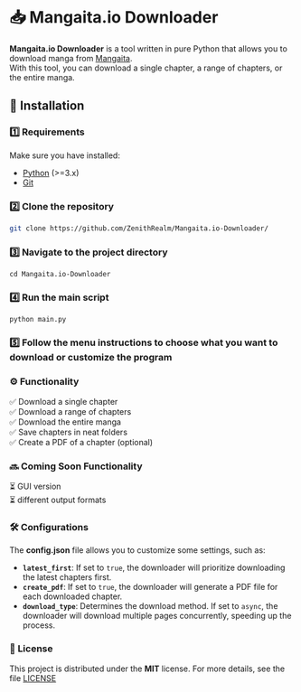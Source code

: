 # 📥 Mangaita.io Downloader

**Mangaita.io Downloader** is a tool written in pure Python that allows you to download manga from [Mangaita](https://mangaita.io/).  
With this tool, you can download a single chapter, a range of chapters, or the entire manga.

## 🚀 Installation

### 1️⃣ Requirements

Make sure you have installed:
- [Python](https://www.python.org/) (>=3.x)
- [Git](https://git-scm.com/)

### 2️⃣ Clone the repository

```sh
git clone https://github.com/ZenithRealm/Mangaita.io-Downloader/
```

### 3️⃣ Navigate to the project directory
```
cd Mangaita.io-Downloader
```

### 4️⃣ Run the main script
```
python main.py
```

### 5️⃣ Follow the menu instructions to choose what you want to download or customize the program

### ⚙️ Functionality
✅ Download a single chapter  
✅ Download a range of chapters  
✅ Download the entire manga  
✅ Save chapters in neat folders  
✅ Create a PDF of a chapter (optional)

### 🔜 Coming Soon Functionality
⏳ GUI version  
⏳ different output formats

### 🛠️ Configurations

The **config.json** file allows you to customize some settings, such as:
- **`latest_first`**: If set to `true`, the downloader will prioritize downloading the latest chapters first.  
- **`create_pdf`**: If set to `true`, the downloader will generate a PDF file for each downloaded chapter.  
- **`download_type`**: Determines the download method. If set to `async`, the downloader will download multiple pages concurrently, speeding up the process.

### 📝 License

This project is distributed under the **MIT** license. For more details, see the file [LICENSE](LICENSE)